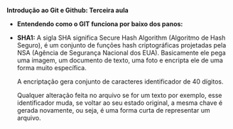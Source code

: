 **Introdução ao Git e Github: Terceira aula**

- **Entendendo como o GIT funciona por baixo dos panos:**

- **SHA1:** A sigla SHA significa Secure Hash Algorithm (Algoritmo de Hash Seguro), é um conjunto de funções hash criptográficas projetadas pela NSA (Agência de Segurança Nacional dos EUA). Basicamente ele pega uma imagem, um documento de texto, uma foto e encripta ele de uma forma muito específica.

  A encriptação gera conjunto de caracteres identificador de 40 dígitos.

  Qualquer alteração feita no arquivo se for um texto por exemplo, esse identificador muda, se voltar ao seu estado original, a mesma chave é gerada novamente, ou seja, é uma forma curta de representar um arquivo.

  